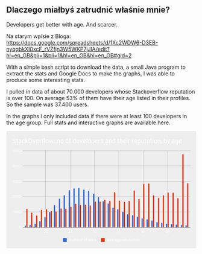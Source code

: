 ## Dlaczego miałbyś zatrudnić właśnie mnie?

  Developers get better with age. And scarcer. 


Na starym wpisie z Bloga:
https://docs.google.com/spreadsheets/d/1Xc2WDW6-D3EB-nyqqbkXI0xcF_rVZfjn3W5WKP7jJlA/edit?hl=en_GB&pli=1&pli=1&hl=en_GB&hl=en_GB#gid=2

With a simple bash script to download the data, a small Java program to extract the stats and Google Docs to make the graphs, I was able to produce some interesting stats.

I pulled in data of about 70.000 developers whose Stackoverflow reputation is over 100. On average 53% of them have their age listed in their profiles. So the sample was 37.400 users.

In the graphs I only included data if there were at least 100 developers in the age group. Full stats and interactive graphs are available here.

![chart](img/chart.png)
